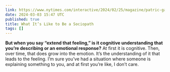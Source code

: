 ```yaml
---
link: https://www.nytimes.com/interactive/2024/02/25/magazine/patric-gagne-interview.html?utm_source=labnotes.org
date: 2024-03-03 15:47 UTC
published: true
title: What It’s Like to Be a Sociopath
tags: []
---
```


**But when you say “extend that feeling,” is it cognitive understanding that you’re describing or an emotional response?** At first it is cognitive. Then, over time, that does grow into the emotion. It’s the understanding of it that leads to the feeling. I’m sure you’ve had a situation where someone is explaining something to you, and at first you’re like, I don’t care.
